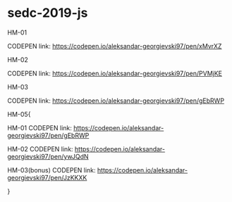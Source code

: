 # sedc-2019-js
HM-01

CODEPEN link: https://codepen.io/aleksandar-georgievski97/pen/xMvrXZ


HM-02

CODEPEN link: https://codepen.io/aleksandar-georgievski97/pen/PVMjKE

HM-03

CODEPEN link: https://codepen.io/aleksandar-georgievski97/pen/gEbRWP

HM-05{

HM-01
CODEPEN link: https://codepen.io/aleksandar-georgievski97/pen/gEbRWP

HM-02
CODEPEN link: https://codepen.io/aleksandar-georgievski97/pen/ywJQdN

HM-03(bonus)
CODEPEN link: https://codepen.io/aleksandar-georgievski97/pen/JzKKXK

}


